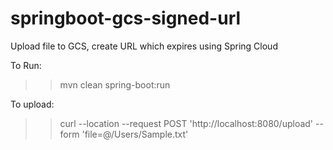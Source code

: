 # springboot-gcs-signed-url
Upload file to GCS, create URL which expires using Spring Cloud

To Run: 

>> mvn clean spring-boot:run

To upload:

>> curl --location --request POST 'http://localhost:8080/upload' --form 'file=@/Users/Sample.txt'